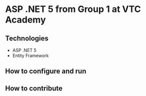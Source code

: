 # ASP .NET 5 from Group 1 at VTC Academy 
## Technologies
- ASP .NET 5
- Entity Framework
## How to configure and run
## How to contribute